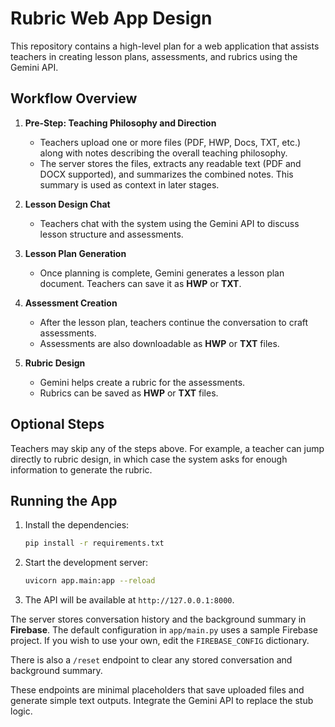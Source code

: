 # Rubric Web App Design

This repository contains a high-level plan for a web application that assists teachers in creating lesson plans, assessments, and rubrics using the Gemini API.

## Workflow Overview

1. **Pre-Step: Teaching Philosophy and Direction**
   - Teachers upload one or more files (PDF, HWP, Docs, TXT, etc.) along with notes describing the overall teaching philosophy.
   - The server stores the files, extracts any readable text (PDF and DOCX supported), and summarizes the combined notes. This summary is used as context in later stages.

2. **Lesson Design Chat**
   - Teachers chat with the system using the Gemini API to discuss lesson structure and assessments.

3. **Lesson Plan Generation**
   - Once planning is complete, Gemini generates a lesson plan document. Teachers can save it as **HWP** or **TXT**.

4. **Assessment Creation**
   - After the lesson plan, teachers continue the conversation to craft assessments.
   - Assessments are also downloadable as **HWP** or **TXT** files.

5. **Rubric Design**
   - Gemini helps create a rubric for the assessments.
   - Rubrics can be saved as **HWP** or **TXT** files.

## Optional Steps

Teachers may skip any of the steps above. For example, a teacher can jump directly to rubric design, in which case the system asks for enough information to generate the rubric.


## Running the App

1. Install the dependencies:
   ```bash
   pip install -r requirements.txt
   ```
2. Start the development server:
   ```bash
   uvicorn app.main:app --reload
   ```
3. The API will be available at `http://127.0.0.1:8000`.

The server stores conversation history and the background summary in **Firebase**.
The default configuration in `app/main.py` uses a sample Firebase project. If
you wish to use your own, edit the `FIREBASE_CONFIG` dictionary.

There is also a `/reset` endpoint to clear any stored conversation and background summary.

These endpoints are minimal placeholders that save uploaded files and generate
simple text outputs. Integrate the Gemini API to replace the stub logic.
